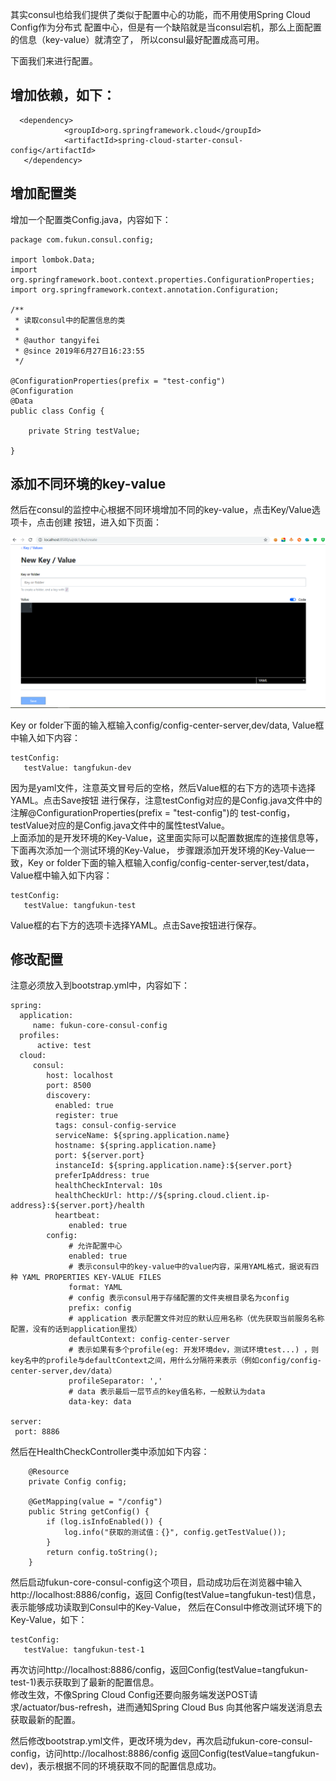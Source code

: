 其实consul也给我们提供了类似于配置中心的功能，而不用使用Spring Cloud Config作为分布式
配置中心，但是有一个缺陷就是当consul宕机，那么上面配置的信息（key-value）就清空了，
所以consul最好配置成高可用。    

下面我们来进行配置。  

## 增加依赖，如下：
```
  <dependency>
            <groupId>org.springframework.cloud</groupId>
            <artifactId>spring-cloud-starter-consul-config</artifactId>
   </dependency>
```

## 增加配置类
增加一个配置类Config.java，内容如下：  
```
package com.fukun.consul.config;

import lombok.Data;
import org.springframework.boot.context.properties.ConfigurationProperties;
import org.springframework.context.annotation.Configuration;

/**
 * 读取consul中的配置信息的类
 *
 * @author tangyifei
 * @since 2019年6月27日16:23:55
 */

@ConfigurationProperties(prefix = "test-config")
@Configuration
@Data
public class Config {

    private String testValue;

}
```
## 添加不同环境的key-value
然后在consul的监控中心根据不同环境增加不同的key-value，点击Key/Value选项卡，点击创建
按钮，进入如下页面：  

![配置中心](pictures/p1.png)  

Key or folder下面的输入框输入config/config-center-server,dev/data,
Value框中输入如下内容：
```
testConfig:      
   testValue: tangfukun-dev
```
因为是yaml文件，注意英文冒号后的空格，然后Value框的右下方的选项卡选择YAML。点击Save按钮
进行保存，注意testConfig对应的是Config.java文件中的注解@ConfigurationProperties(prefix = "test-config")的
test-config，testValue对应的是Config.java文件中的属性testValue。  
上面添加的是开发环境的Key-Value，这里面实际可以配置数据库的连接信息等，下面再次添加一个测试环境的Key-Value，
步骤跟添加开发环境的Key-Value一致，Key or folder下面的输入框输入config/config-center-server,test/data，
Value框中输入如下内容：  
```
testConfig:      
   testValue: tangfukun-test
```
Value框的右下方的选项卡选择YAML。点击Save按钮进行保存。    

## 修改配置
注意必须放入到bootstrap.yml中，内容如下：  
```
spring:
  application:
     name: fukun-core-consul-config
  profiles:
      active: test
  cloud:
     consul:
        host: localhost
        port: 8500
        discovery:
          enabled: true
          register: true
          tags: consul-config-service
          serviceName: ${spring.application.name}
          hostname: ${spring.application.name}
          port: ${server.port}
          instanceId: ${spring.application.name}:${server.port}
          preferIpAddress: true
          healthCheckInterval: 10s
          healthCheckUrl: http://${spring.cloud.client.ip-address}:${server.port}/health
          heartbeat:
             enabled: true
        config:
             # 允许配置中心
             enabled: true
             # 表示consul中的key-value中的value内容，采用YAML格式，据说有四种 YAML PROPERTIES KEY-VALUE FILES
             format: YAML
             # config 表示consul用于存储配置的文件夹根目录名为config
             prefix: config
             # application 表示配置文件对应的默认应用名称（优先获取当前服务名称配置，没有的话到application里找）
             defaultContext: config-center-server
             # 表示如果有多个profile(eg: 开发环境dev，测试环境test...) ，则key名中的profile与defaultContext之间，用什么分隔符来表示（例如config/config-center-server,dev/data）
             profileSeparator: ','
             # data 表示最后一层节点的key值名称，一般默认为data
             data-key: data

server:
 port: 8886

```
然后在HealthCheckController类中添加如下内容： 
``` 
    @Resource
    private Config config;

    @GetMapping(value = "/config")
    public String getConfig() {
        if (log.isInfoEnabled()) {
            log.info("获取的测试值：{}", config.getTestValue());
        }
        return config.toString();
    }
```
然后启动fukun-core-consul-config这个项目，启动成功后在浏览器中输入http://localhost:8886/config，返回
Config(testValue=tangfukun-test)信息，表示能够成功读取到Consul中的Key-Value，
然后在Consul中修改测试环境下的Key-Value，如下：  
```
testConfig:      
   testValue: tangfukun-test-1
```
再次访问http://localhost:8886/config，返回Config(testValue=tangfukun-test-1)表示获取到了最新的配置信息。  
修改生效，不像Spring Cloud Config还要向服务端发送POST请求/actuator/bus-refresh，进而通知Spring Cloud Bus
向其他客户端发送消息去获取最新的配置。  

然后修改bootstrap.yml文件，更改环境为dev，再次启动fukun-core-consul-config，访问http://localhost:8886/config
返回Config(testValue=tangfukun-dev)，表示根据不同的环境获取不同的配置信息成功。  

   
 

